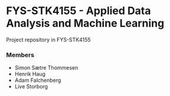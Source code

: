 # FYS-STK4155 -  Applied Data Analysis and Machine Learning

Project repository in FYS-STK4155

### Members
- Simon Sætre Thommesen
- Henrik Haug
- Adam Falchenberg
- Live Storborg

